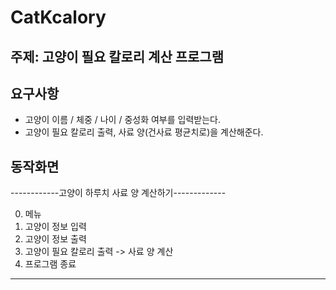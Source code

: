 # CatKcalory

## 주제: 고양이 필요 칼로리 계산 프로그램

 
## 요구사항
 - 고양이 이름 / 체중 / 나이 / 중성화 여부를 입력받는다.
 - 고양이 필요 칼로리 출력, 사료 양(건사료 평균치로)을 계산해준다.
   
   
## 동작화면
------------고양이 하루치 사료 양 계산하기-------------

0. 메뉴 
1. 고양이 정보 입력 
2. 고양이 정보 출력 
3. 고양이 필요 칼로리 출력 -> 사료 양 계산 
3. 프로그램 종료 

-----------------------------------------------------
   

